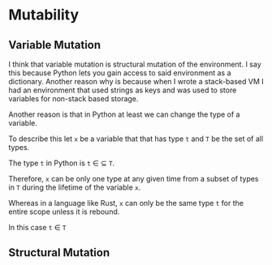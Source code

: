 # Mutability


## Variable Mutation
I think that variable mutation is structural mutation of the environment.
I say this because Python lets you gain access to said environment as a dictionary.
Another reason why is because when I wrote a stack-based VM I had an environment that used strings as keys and was
used to store variables for non-stack based storage.

Another reason is that in Python at least we can change the type of a variable. 

To describe this
let `x` be a variable that that has type `t` and `T` be the set of all types.

The type `t` in Python is `t` ∈ ⊆ `T`.

Therefore, `x` can be only one type at any given time from a subset of types in `T` during the lifetime of the variable `x`.

Whereas in a language like Rust, `x` can only be the same type `t` for the entire scope unless it is rebound.

In this case `t` ∈ `T`


## Structural Mutation

